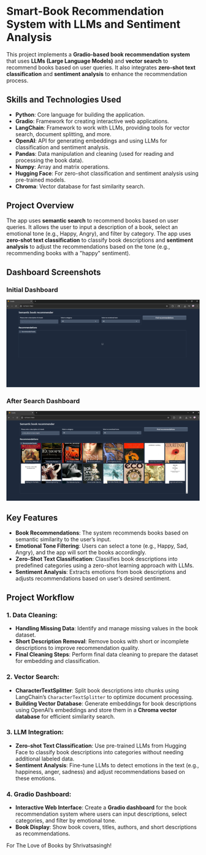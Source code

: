 # **Smart-Book Recommendation System with LLMs and Sentiment Analysis**

This project implements a **Gradio-based book recommendation system** that uses **LLMs (Large Language Models)** and **vector search** to recommend books based on user queries. It also integrates **zero-shot text classification** and **sentiment analysis** to enhance the recommendation process.

## **Skills and Technologies Used**

- **Python**: Core language for building the application.
- **Gradio**: Framework for creating interactive web applications.
- **LangChain**: Framework to work with LLMs, providing tools for vector search, document splitting, and more.
- **OpenAI**: API for generating embeddings and using LLMs for classification and sentiment analysis.
- **Pandas**: Data manipulation and cleaning (used for reading and processing the book data).
- **Numpy**: Array and matrix operations.
- **Hugging Face**: For zero-shot classification and sentiment analysis using pre-trained models.
- **Chroma**: Vector database for fast similarity search.

## **Project Overview**

The app uses **semantic search** to recommend books based on user queries. It allows the user to input a description of a book, select an emotional tone (e.g., Happy, Angry), and filter by category. The app uses **zero-shot text classification** to classify book descriptions and **sentiment analysis** to adjust the recommendations based on the tone (e.g., recommending books with a "happy" sentiment).

## **Dashboard Screenshots**

### **Initial Dashboard**
![Initial Dashboard](initial.png)

### **After Search Dashboard**
![Search Dashboard](search.png)

## **Key Features**

- **Book Recommendations**: The system recommends books based on semantic similarity to the user’s input.
- **Emotional Tone Filtering**: Users can select a tone (e.g., Happy, Sad, Angry), and the app will sort the books accordingly.
- **Zero-Shot Text Classification**: Classifies book descriptions into predefined categories using a zero-shot learning approach with LLMs.
- **Sentiment Analysis**: Extracts emotions from book descriptions and adjusts recommendations based on user’s desired sentiment.

## **Project Workflow**

### 1. **Data Cleaning**:
- **Handling Missing Data**: Identify and manage missing values in the book dataset.
- **Short Description Removal**: Remove books with short or incomplete descriptions to improve recommendation quality.
- **Final Cleaning Steps**: Perform final data cleaning to prepare the dataset for embedding and classification.

### 2. **Vector Search**:
- **CharacterTextSplitter**: Split book descriptions into chunks using LangChain’s `CharacterTextSplitter` to optimize document processing.
- **Building Vector Database**: Generate embeddings for book descriptions using OpenAI’s embeddings and store them in a **Chroma vector database** for efficient similarity search.

### 3. **LLM Integration**:
- **Zero-shot Text Classification**: Use pre-trained LLMs from Hugging Face to classify book descriptions into categories without needing additional labeled data.
- **Sentiment Analysis**: Fine-tune LLMs to detect emotions in the text (e.g., happiness, anger, sadness) and adjust recommendations based on these emotions.

### 4. **Gradio Dashboard**:
- **Interactive Web Interface**: Create a **Gradio dashboard** for the book recommendation system where users can input descriptions, select categories, and filter by emotional tone.
- **Book Display**: Show book covers, titles, authors, and short descriptions as recommendations.



For The Love of Books by Shrivatsasingh!


